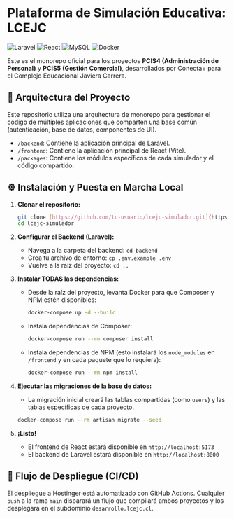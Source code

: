 # Plataforma de Simulación Educativa: LCEJC

![Laravel](https://img.shields.io/badge/Laravel-FF2D20?style=for-the-badge&logo=laravel&logoColor=white)
![React](https://img.shields.io/badge/React-20232A?style=for-the-badge&logo=react&logoColor=61DAFB)
![MySQL](https://img.shields.io/badge/MySQL-005C84?style=for-the-badge&logo=mysql&logoColor=white)
![Docker](https://img.shields.io/badge/Docker-2496ED?style=for-the-badge&logo=docker&logoColor=white)

Este es el monorepo oficial para los proyectos **PCIS4 (Administración de Personal)** y **PCIS5 (Gestión Comercial)**, desarrollados por Conecta+ para el Complejo Educacional Javiera Carrera.

## 🚀 Arquitectura del Proyecto

Este repositorio utiliza una arquitectura de monorepo para gestionar el código de múltiples aplicaciones que comparten una base común (autenticación, base de datos, componentes de UI).

* `/backend`: Contiene la aplicación principal de Laravel.
* `/frontend`: Contiene la aplicación principal de React (Vite).
* `/packages`: Contiene los módulos específicos de cada simulador y el código compartido.

## ⚙️ Instalación y Puesta en Marcha Local

1.  **Clonar el repositorio:**
    ```bash
    git clone [https://github.com/tu-usuario/lcejc-simulador.git](https://github.com/tu-usuario/lcejc-simulador.git)
    cd lcejc-simulador
    ```

2.  **Configurar el Backend (Laravel):**
    * Navega a la carpeta del backend: `cd backend`
    * Crea tu archivo de entorno: `cp .env.example .env`
    * Vuelve a la raíz del proyecto: `cd ..`

3.  **Instalar TODAS las dependencias:**
    * Desde la raíz del proyecto, levanta Docker para que Composer y NPM estén disponibles:
        ```bash
        docker-compose up -d --build
        ```
    * Instala dependencias de Composer:
        ```bash
        docker-compose run --rm composer install
        ```
    * Instala dependencias de NPM (esto instalará los `node_modules` en `/frontend` y en cada paquete que lo requiera):
        ```bash
        docker-compose run --rm npm install
        ```

4.  **Ejecutar las migraciones de la base de datos:**
    * La migración inicial creará las tablas compartidas (como `users`) y las tablas específicas de cada proyecto.
    ```bash
    docker-compose run --rm artisan migrate --seed
    ```

5.  **¡Listo!**
    * El frontend de React estará disponible en `http://localhost:5173`
    * El backend de Laravel estará disponible en `http://localhost:8000`

## 🚀 Flujo de Despliegue (CI/CD)

El despliegue a Hostinger está automatizado con GitHub Actions. Cualquier `push` a la rama `main` disparará un flujo que compilará ambos proyectos y los desplegará en el subdominio `desarrollo.lcejc.cl`.

